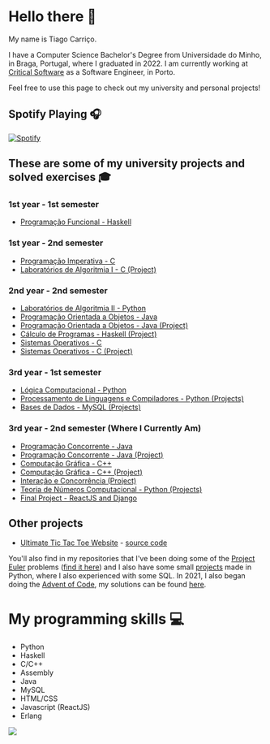 # Hello there 👋

My name is Tiago Carriço.

I have a Computer Science Bachelor's Degree from Universidade do Minho, in Braga, Portugal, where I graduated in 2022. I am currently working at [Critical Software](https://criticalsoftware.com/) as a Software Engineer, in Porto.

Feel free to use this page to check out my university and personal projects!

## Spotify Playing 🎧

[![Spotify](https://carricossauro.vercel.app/api/spotify)](https://open.spotify.com/user/tiarrico)

## These are some of my university projects and solved exercises 🎓

### 1st year - 1st semester

-   [Programação Funcional - Haskell](https://github.com/Carricossauro/Programacao-Funcional)

### 1st year - 2nd semester

-   [Programação Imperativa - C](https://github.com/Carricossauro/Programacao-Imperativa)
-   [Laboratórios de Algoritmia I - C (Project)](https://github.com/Carricossauro/LA1PL1G4)

### 2nd year - 2nd semester

-   [Laboratórios de Algoritmia II - Python](https://github.com/Carricossauro/Laboratorios-de-Algoritmia-II)
-   [Programação Orientada a Objetos - Java](https://github.com/Carricossauro/Programacao-Orientada-a-Objetos)
-   [Programação Orientada a Objetos - Java (Project)](https://github.com/Carricossauro/POO-FM)
-   [Cálculo de Programas - Haskell (Project)](https://github.com/Carricossauro/Calculo-de-Programas)
-   [Sistemas Operativos - C](https://github.com/Carricossauro/Sistemas-Operativos)
-   [Sistemas Operativos - C (Project)](https://github.com/Carricossauro/SO-TP)

### 3rd year - 1st semester

-   [Lógica Computacional - Python](https://github.com/Carricossauro/Logica-Computacional)
-   [Processamento de Linguagens e Compiladores - Python (Projects)](https://github.com/Carricossauro/Trabalhos-Processamento-de-Linguagens-e-Compiladores)
-   [Bases de Dados - MySQL (Projects)](https://github.com/Carricossauro/BD)

### 3rd year - 2nd semester (Where I Currently Am)

-   [Programação Concorrente - Java](https://github.com/Carricossauro/Programacao-Concorrente)
-   [Programação Concorrente - Java (Project)](https://github.com/Carricossauro/Projeto-PC)
-   [Computação Gráfica - C++](https://github.com/Carricossauro/Computacao-Grafica)
-   [Computação Gráfica - C++ (Project)](https://github.com/Carricossauro/Projeto-CG)
-   [Interação e Concorrência (Project)](https://github.com/Carricossauro/Interacao-e-Concorrencia)
-   [Teoria de Números Computacional - Python (Projects)](https://github.com/Carricossauro/TNC)
-   [Final Project - ReactJS and Django](https://github.com/Carricossauro/Computational-Mind)

## Other projects

-   [Ultimate Tic Tac Toe Website](https://tic-tac-toe.carricossauro.pt/) - [source code](https://github.com/Carricossauro/Ultimate-Tic-Tac-Toe)

You'll also find in my repositories that I've been doing some of the [Project Euler](https://projecteuler.net/) problems ([find it here](https://github.com/Carricossauro/Project-Euler)) and I also have some small [projects](https://github.com/Carricossauro/Python-Projects) made in Python, where I also experienced with some SQL. In 2021, I also began doing the [Advent of Code](https://adventofcode.com/), my solutions can be found [here](https://github.com/Carricossauro/Advent-Of-Code).

# My programming skills 💻

-   Python
-   Haskell
-   C/C++
-   Assembly
-   Java
-   MySQL
-   HTML/CSS
-   Javascript (ReactJS)
-   Erlang

![](https://github-readme-stats.vercel.app/api?username=carricossauro&hide=contribs,prs&theme=gotham&show_icons=true)
